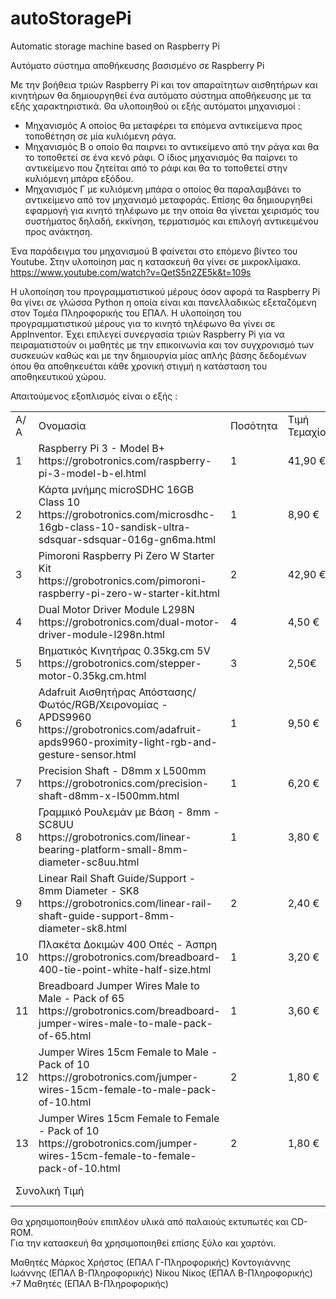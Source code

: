 # autoStoragePi
Automatic storage machine based on Raspberry Pi

Αυτόματο σύστημα αποθήκευσης βασισμένο σε Raspberry Pi

Με την βοήθεια τριών Raspberry Pi και τον απαραίτητων αισθητήρων και κινητήρων θα δημιουργηθεί ένα αυτόματο σύστημα αποθήκευσης με τα εξής χαρακτηριστικά. Θα υλοποιηθού οι εξής αυτόματοι μηχανισμοί :
- Μηχανισμός Α οποίος θα μεταφέρει τα επόμενα αντικείμενα προς τοποθέτηση σε μία κυλιόμενη ράγα.
- Μηχανισμός Β ο οποίο θα παιρνει το αντικείμενο από την ράγα και θα το τοποθετεί σε ένα κενό ράφι. Ο ίδιος μηχανισμός θα παίρνει το αντικείμενο που ζητείται από το ράφι και θα το τοποθετεί στην κυλιόμενη μπάρα εξόδου.
- Μηχανισμός Γ με κυλιόμενη μπάρα ο οποίος θα παραλαμβάνει το αντικείμενο από τον μηχανισμό μεταφοράς. Επίσης θα δημιουργηθεί εφαρμογή για κινητό τηλέφωνο με την οποία θα γίνεται χειρισμός του συστήματος δηλαδή, εκκίνηση, τερματισμός και επιλογή αντικειμένου προς ανάκτηση.

Ένα παράδειγμα του μηχανισμού Β φαίνεται στο επόμενο βίντεο του Youtube. Στην υλοποίηση μας η κατασκευή θα γίνει σε μικροκλίμακα.
https://www.youtube.com/watch?v=QetS5n2ZE5k&t=109s

Η υλοποίηση του προγραμματιστικού μέρους όσον αφορά τα Raspberry Pi θα γίνει σε γλώσσα Python η οποία είναι και πανελλαδικώς εξεταζόμενη στον Τομέα Πληροφορικής του ΕΠΑΛ. Η υλοποίηση του προγραμματιστικού μέρους για το κινητό τηλέφωνο θα γίνει σε AppInventor. Έχει επιλεγεί συνεργασία τριών Raspberry Pi για να πειραματιστούν οι μαθητές με την επικοινωνία και τον συγχρονισμό των συσκευών καθώς και με την δημιουργία μίας απλής βάσης δεδομένων όπου θα αποθηκευέται κάθε χρονική στιγμή η κατάσταση του αποθηκευτικού χώρου.

Απαιτούμενος εξοπλισμός είναι ο εξής :

<table>
  <tr>
    <td>Α/Α</td>
    <td>Ονομασία</td>
    <td>Ποσότητα</td>
    <td>Τιμή Τεμαχίου</td>
    <td>Σύνολο Τιμής</td>
  </tr>
  <tr>
    <td>1</td>
    <td>
      Raspberry Pi 3 - Model B+</br>
      https://grobotronics.com/raspberry-pi-3-model-b-el.html
    </td>
    <td>1</td>
    <td>41,90 €</td>
    <td>41,90 €</td>
  </tr>
  <tr>
    <td>2</td>
    <td>Κάρτα μνήμης microSDHC 16GB Class 10</br>
    https://grobotronics.com/microsdhc-16gb-class-10-sandisk-ultra-sdsquar-sdsquar-016g-gn6ma.html
    </td>
    <td>1</td>
    <td>8,90 €</td>
    <td>8,90 €</td>
  </tr>
  <tr>
    <td>3</td>
    <td>Pimoroni Raspberry Pi Zero W Starter Kit</br>
    https://grobotronics.com/pimoroni-raspberry-pi-zero-w-starter-kit.html
    </td>
    <td>2</td>
    <td>42,90 €</td>
    <td>85,80 €</td>
  </tr>
  <tr>
    <td>4</td>
    <td>Dual Motor Driver Module L298N</br>
    https://grobotronics.com/dual-motor-driver-module-l298n.html
  </td>
    <td>4</td>
    <td>4,50 €</td>
    <td>18,00 €</td>
  </tr>
  <tr>
    <td>5</td>
    <td>Βηματικός Κινητήρας 0.35kg.cm 5V</br>
    https://grobotronics.com/stepper-motor-0.35kg.cm.html
    </td>
    <td>3</td>
    <td>2,50€</td>
    <td>7,50 €</td>
  </tr>
  <tr>
    <td>6</td>
    <td>Adafruit Αισθητήρας Απόστασης/Φωτός/RGB/Χειρονομίας - APDS9960<br/>
      https://grobotronics.com/adafruit-apds9960-proximity-light-rgb-and-gesture-sensor.html
  </td>
    <td>1</td>
    <td>9,50 €</td>
    <td>9,50 €</td>
  </tr>
  <tr>
    <td>7</td>
    <td>Precision Shaft - D8mm x L500mm</br>
https://grobotronics.com/precision-shaft-d8mm-x-l500mm.html</td>
    <td>1</td>
    <td>6,20 €</td>
    <td>6,20 €</td>
  </tr>
  <tr>
    <td>8</td>
    <td>Γραμμικό Ρουλεμάν με Βάση - 8mm - SC8UU</br>
    https://grobotronics.com/linear-bearing-platform-small-8mm-diameter-sc8uu.html
    </td>
    <td>1</td>
    <td>3,80 €</td>
    <td>3,80 €</td>
  </tr>
  <tr>
    <td>9</td>
    <td>Linear Rail Shaft Guide/Support - 8mm Diameter - SK8</br>
    https://grobotronics.com/linear-rail-shaft-guide-support-8mm-diameter-sk8.html</td>
    <td>2</td>
    <td>2,40 €</td>
    <td>4,80 €</td>
  </tr>
  <tr>
    <td>10</td>
    <td>Πλακέτα Δοκιμών 400 Οπές - Άσπρη<br/>
  https://grobotronics.com/breadboard-400-tie-point-white-half-size.html</td>
    <td>1</td>
    <td>3,20 €</td>
    <td>3,20 €</td>
  </tr>
  <tr>
    <td>11</td>
    <td>Breadboard Jumper Wires Male to Male - Pack of 65</br>
    https://grobotronics.com/breadboard-jumper-wires-male-to-male-pack-of-65.html
    </td>
    <td>1</td>
    <td>3,60 €</td>
    <td>3,60 €</td>
  </tr>
  <tr>
    <td>12</td>
    <td>Jumper Wires 15cm Female to Male - Pack of 10<br/>
      https://grobotronics.com/jumper-wires-15cm-female-to-male-pack-of-10.html
  </td>
    <td>2</td>
    <td>1,80 €</td>
    <td>3,60 €</td>
  </tr>
  <tr>
    <td>13</td>
    <td>Jumper Wires 15cm Female to Female - Pack of 10<br/>
      https://grobotronics.com/jumper-wires-15cm-female-to-female-pack-of-10.html
  </td>
    <td>2</td>
    <td>1,80 €</td>
    <td>3,60 €</td>
  </tr>
  <tr>
    <td colspan="4">Συνολική Τιμή</td>
    <td>200,40 €</td>
  </tr>
</table>

Θα χρησιμοποιηθούν επιπλέον υλικά από παλαιούς εκτυπωτές και CD-ROM.</br>
Για την κατασκευή θα χρησιμοποιηθεί επίσης ξύλο και χαρτόνι.


Μαθητές
Μάρκος Χρήστος (ΕΠΑΛ Γ-Πληροφορικής)
Κοντογιάννης Ιωάννης (ΕΠΑΛ Β-Πληροφορικής)
Νίκου Νίκος (ΕΠΑΛ Β-Πληροφορικής)
+7 Μαθητές (ΕΠΑΛ Β-Πληροφορικής)
